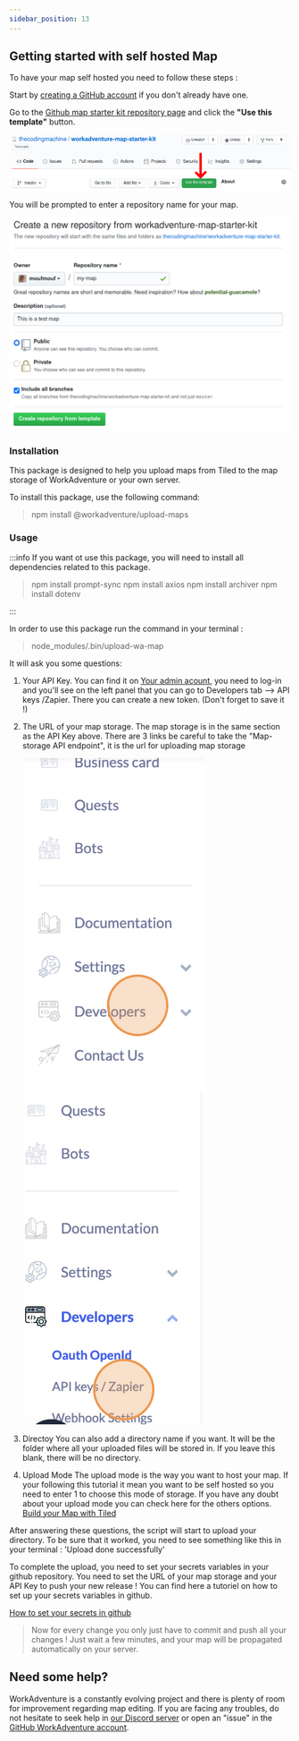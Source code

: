 ```yaml
---
sidebar_position: 13
---
```


## Getting started with self hosted Map

To have your map self hosted you need to follow these steps :

Start by [creating a GitHub account](https://github.com/join) if you don't already have one.

Go to the [Github map starter kit repository page](https://github.com/workadventure/map-starter-kit) and click the **"Use this template"** button.

![The "Use this template" button](../images/use_this_template.png)

You will be prompted to enter a repository name for your map.

![The "create a new repository" page](../images/create_repo.png)

### Installation

This package is designed to help you upload maps from Tiled to the map storage of WorkAdventure or your own server.

To install this package, use the following command:

> npm install @workadventure/upload-maps

### Usage

:::info
If you want ot use this package, you will need to install all dependencies related to this package.

> npm install prompt-sync
> npm install axios
> npm install archiver
> npm install dotenv

:::

In order to use this package run the command in your terminal :

> node_modules/.bin/upload-wa-map

It will ask you some questions:

1. Your API Key.
   You can find it on [Your admin acount](https://admin.workadventu.re), you need to log-in and you'll see on the left panel that you can go to Developers tab --> API keys /Zapier. There you can create a new token. (Don't forget to save it !)

2. The URL of your map storage.
   The map storage is in the same section as the API Key above. There are 3 links be careful to take the "Map-storage API endpoint", it is the url for uploading map storage

   ![Get your API Key](../images/navigate_admin.png)
   ![Get your API Key](../images/get_info_key.png)

3. Directoy
   You can also add a directory name if you want. It will be the folder where all your uploaded files will be stored in.
   If you leave this blank, there will be no directory.

4. Upload Mode
   The upload mode is the way you want to host your map. If your following this tutorial it mean you want to be self hosted so you need to enter 1 to choose this mode of storage.
   If you have any doubt about your upload mode you can check here for the others options.
   [Build your Map with Tiled](index.md)

After answering these questions, the script will start to upload your directory. To be sure that it worked, you need to see something like this in your terminal : 'Upload done successfully'

To complete the upload, you need to set your secrets variables in your github repository. You need to set the URL of your map storage and your API Key to push your new release ! You can find here a tutoriel on how to set up your secrets variables in github.

[How to set your secrets in github](https://scribehow.com/shared/Upload_Map__Set_up_secrets_for_in_your_repository__FKsqAsrVQ_SzDavSudb19Q)

> Now for every change you only just have to commit and push all your changes ! Just wait a few minutes, and your map will be propagated automatically on your server.

## Need some help?

WorkAdventure is a constantly evolving project and there is plenty of room for improvement regarding map editing.
If you are facing any troubles, do not hesitate to seek help in [our Discord server](https://discord.gg/G6Xh9ZM9aR) or open an "issue" in the [GitHub WorkAdventure account](https://github.com/thecodingmachine/workadventure/issues).

